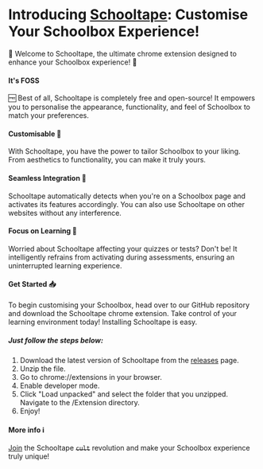 # Introducing [Schooltape](https://schooltape-community.github.io/): Customise Your Schoolbox Experience!

🎉 Welcome to Schooltape, the ultimate chrome extension designed to enhance your Schoolbox experience! 🌟

#### It's FOSS

🆓 Best of all, Schooltape is completely free and open-source! It empowers you to personalise the appearance, functionality, and feel of Schoolbox to match your preferences.

#### Customisable 🔧

With Schooltape, you have the power to tailor Schoolbox to your liking. From aesthetics to functionality, you can make it truly yours.

#### Seamless Integration 🚀

Schooltape automatically detects when you're on a Schoolbox page and activates its features accordingly. You can also use Schooltape on other websites without any interference.

#### Focus on Learning 🧠

Worried about Schooltape affecting your quizzes or tests? Don't be! It intelligently refrains from activating during assessments, ensuring an uninterrupted learning experience.

#### Get Started 📥

To begin customising your Schoolbox, head over to our GitHub repository and download the Schooltape chrome extension. Take control of your learning environment today!
Installing Schooltape is easy.

##### Just follow the steps below:

1. Download the latest version of Schooltape from the [releases](https://github.com/schooltape-community/schooltape/releases/latest) page.
2. Unzip the file.
3. Go to chrome://extensions in your browser.
4. Enable developer mode.
5. Click "Load unpacked" and select the folder that you unzipped. Navigate to the /Extension directory.
6. Enjoy!

#### More info ℹ️

[Join](https://schooltape-community.github.io/) the Schooltape <del>`cult`</del> revolution and make your Schoolbox experience truly unique!